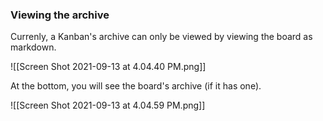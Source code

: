 ### Viewing the archive

Currenly, a Kanban's archive can only be viewed by viewing the board as markdown.

![[Screen Shot 2021-09-13 at 4.04.40 PM.png]]

At the bottom, you will see the board's archive (if it has one).

![[Screen Shot 2021-09-13 at 4.04.59 PM.png]]